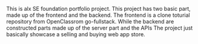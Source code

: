 This is alx SE foundation portfolio project.
This project has two basic part, made up of the frontend and the backend.
The frontend is a clone toturial repository from OpenClassrom go-fullstack.
While the backend are constructed parts made up of the server part and the APIs
The project just basically showcase a selling and buying web app store.
